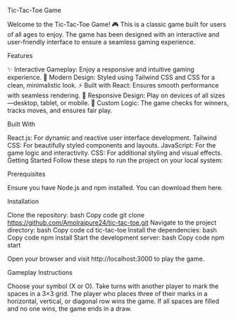 Tic-Tac-Toe Game

Welcome to the Tic-Tac-Toe Game! 🎮 This is a classic game built for users of all ages to enjoy. The game has been designed with an interactive and user-friendly interface to ensure a seamless gaming experience.

Features

✨ Interactive Gameplay: Enjoy a responsive and intuitive gaming experience.
🎨 Modern Design: Styled using Tailwind CSS and CSS for a clean, minimalistic look.
⚡ Built with React: Ensures smooth performance with seamless rendering.
📱 Responsive Design: Play on devices of all sizes—desktop, tablet, or mobile.
🚀 Custom Logic: The game checks for winners, tracks moves, and ensures fair play.

Built With

React.js: For dynamic and reactive user interface development.
Tailwind CSS: For beautifully styled components and layouts.
JavaScript: For the game logic and interactivity.
CSS: For additional styling and visual effects.
Getting Started
Follow these steps to run the project on your local system:

Prerequisites

Ensure you have Node.js and npm installed. You can download them here.

Installation

Clone the repository:
bash
Copy code
git clone https://github.com/Amolraipure24/tic-tac-toe.git
Navigate to the project directory:
bash
Copy code
cd tic-tac-toe
Install the dependencies:
bash
Copy code
npm install
Start the development server:
bash
Copy code
npm start

Open your browser and visit http://localhost:3000 to play the game.

Gameplay Instructions

Choose your symbol (X or O).
Take turns with another player to mark the spaces in a 3×3 grid.
The player who places three of their marks in a horizontal, vertical, or diagonal row wins the game.
If all spaces are filled and no one wins, the game ends in a draw.
